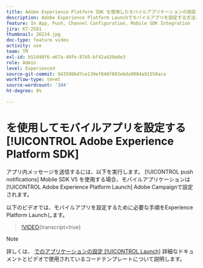 ```yaml
---
title: Adobe Experience Platform SDK を使用したモバイルアプリケーションの設定
description: Adobe Experience Platform Launchでモバイルアプリを設定する方法と、Adobe Campaignでモバイルアプリを設定する方法について説明します。
feature: In App, Push, Channel Configuration, Mobile SDK Integration
jira: KT-2501
thumbnail: 26224.jpg
doc-type: feature video
activity: use
team: TM
exl-id: b51d40f6-e67a-49fe-87d5-bf42a439a0e3
role: Admin
level: Experienced
source-git-commit: 943599bd7ce139ef846f093ebda9084a91550aca
workflow-type: tm+mt
source-wordcount: '104'
ht-degree: 8%

---
```



# を使用してモバイルアプリを設定する [!UICONTROL Adobe Experience Platform SDK]

アプリ内メッセージを送信するには、以下を実行します。 [!UICONTROL push notifications] Mobile SDK V5 を使用する場合、モバイルアプリケーションは [!UICONTROL Adobe Experience Platform Launch] Adobe Campaignで設定されます。

以下のビデオでは、モバイルアプリを設定するために必要な手順をExperience Platform Launchします。

>[!VIDEO](https://video.tv.adobe.com/v/26224?learn=on){transcript=true}

>[!NOTE]
>
>詳しくは、 [でのアプリケーションの設定 [!UICONTROL Launch]](https://experienceleague.adobe.com/docs/campaign-standard/using/administrating/configuring-channels/configuring-a-mobile-application.html?lang=en) 詳細なドキュメントとビデオで使用されているコードテンプレートについて説明します。
